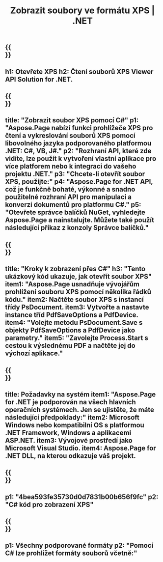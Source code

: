 ﻿---
translation: true
template: /_templates/_viewer-child-net.md
title: Zobrazit soubory ve formátu XPS | .NET
weight: 170
url: /net/viewer/xps/
description: Otevřete pro zobrazení souborů XPS. Zdrojový kód C# pro načítání, vykreslování a zobrazování dokumentů XPS na platformě .NET Framework, Windows a aplikacích ASP.NET.
informat: XPS
otherformats: EPS PS
---

{{<section banner>}}
---
h1: Otevřete XPS
h2: Čtení souborů XPS Viewer API Solution for .NET.
---

{{<section overview>}}
---
title: "Zobrazit soubor XPS pomocí C#"
p1: "Aspose.Page nabízí funkci prohlížeče XPS pro čtení a vykreslování souborů XPS pomocí libovolného jazyka podporovaného platformou .NET: C#, VB, J#."
p2: "Rozhraní API, které zde vidíte, lze použít k vytvoření vlastní aplikace pro více platforem nebo k integraci do vašeho projektu .NET."
p3: "Chcete-li otevřít soubor XPS, použijte:"
p4: "Aspose.Page for .NET API, což je funkčně bohaté, výkonné a snadno použitelné rozhraní API pro manipulaci a konverzi dokumentů pro platformu C#."
p5: "Otevřete správce balíčků NuGet, vyhledejte Aspose.Page a nainstalujte. Můžete také použít následující příkaz z konzoly Správce balíčků."
---

{{<section feature1>}}
---
title: "Kroky k zobrazení přes C#"
h3: "Tento ukázkový kód ukazuje, jak otevřít soubor XPS"
item1: "Aspose.Page usnadňuje vývojářům prohlížení souboru XPS pomocí několika řádků kódu."
item2: Načtěte soubor XPS s instancí třídy PsDocument.
item3: Vytvořte a nastavte instance tříd PdfSaveOptions a PdfDevice.
item4: "Volejte metodu PsDocument.Save s objekty PdfSaveOptions a PdfDevice jako parametry."
item5: "Zavolejte Process.Start s cestou k výslednému PDF a načtěte jej do výchozí aplikace."
---

{{<section feature2>}}
---
title: Požadavky na systém
item1: "Aspose.Page for .NET je podporován na všech hlavních operačních systémech. Jen se ujistěte, že máte následující předpoklady:"
item2: Microsoft Windows nebo kompatibilní OS s platformou .NET Framework, Windows a aplikacemi ASP.NET.
item3: Vývojové prostředí jako Microsoft Visual Studio.
item4: Aspose.Page for .NET DLL, na kterou odkazuje váš projekt.
---

{{<section gist>}}
---
p1: "4bea593fe35730d0d7831b00b656f9fc"
p2: "C# kód pro zobrazení XPS"
---

{{<section otherformats>}}
---
p1: Všechny podporované formáty
p2: "Pomocí C# lze prohlížet formáty souborů včetně:"
---

